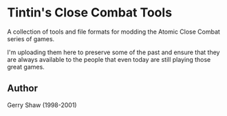 # Tintin's Close Combat Tools

A collection of tools and file formats for modding the Atomic Close Combat
series of games.

I'm uploading them here to preserve some of the past and ensure that they are
always available to the people that even today are still playing those great
games.

## Author

Gerry Shaw (1998-2001)
